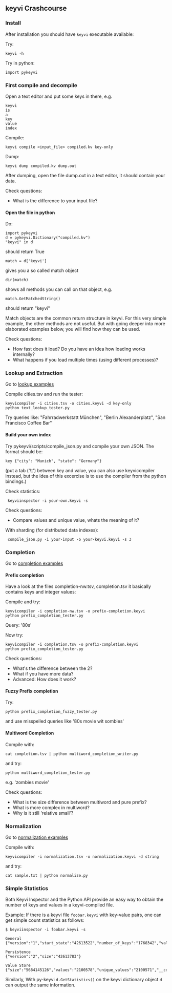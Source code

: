 ## keyvi Crashcourse

### Install

After installation you should have `keyvi` executable available:

Try:

    keyvi -h
    
Try in python:
    
    import pykeyvi
    
### First compile and decompile

Open a text editor and put some keys in there, e.g.
    
    keyvi
    is
    a
    key
    value
    index
    
Compile:

    keyvi compile <input_file> compiled.kv key-only
    
Dump:
    
    keyvi dump compiled.kv dump.out

After dumping, open the file dump.out in a text editor, it should contain your data. 

Check questions:
 * What is the difference to your input file?
 
#### Open the file in python

Do:

    import pykeyvi
    d = pykeyvi.Dictionary("compiled.kv")
    "keyvi" in d
    
should return True
    
    match = d['keyvi']

gives you a so called match object
    
    dir(match)
 
shows all methods you can call on that object, e.g.

    match.GetMatchedString()
 
should return "keyvi"

Match objects are the common return structure in keyvi. For this very simple example, the other methods are not useful. But with going deeper into more elaborated examples below, you will find how they can be used.
 
Check questions:

 * How fast does it load? Do you have an idea how loading works internally?
 * What happens if you load multiple times (using different processes)?

### Lookup and Extraction

Go to [lookup examples](/pykeyvi/examples/lookup)

Compile cities.tsv and run the tester:
    
    keyvicompiler -i cities.tsv -o cities.keyvi -d key-only
    python text_lookup_tester.py

Try queries like: "Fahrradwerkstatt München", "Berlin Alexanderplatz", "San Francisco Coffee Bar"

#### Build your own index

Try pykeyvi/scripts/compile_json.py and compile your own JSON. The format should be:

    key {"city": "Munich", "state": "Germany"}

(put a tab ('\t') between key and value, you can also use keyvicompiler instead, but the idea of this excercise is to use the compiler from the python bindings.)

Check statistics:


     keyviinspector -i your-own.keyvi -s


Check questions:

 * Compare values and unique value, whats the meaning of it?

     
With sharding (for distributed data indexes):

     compile_json.py -i your-input -o your-keyvi.keyvi -s 3

### Completion


Go to [completion examples](/pykeyvi/examples/completion)

#### Prefix completion

Have a look at the files completion-nw.tsv, completion.tsv it basically contains keys and integer values:

Compile and try:

    keyvicompiler -i completion-nw.tsv -o prefix-completion.keyvi 
    python prefix_completion_tester.py

Query: '80s'
 
Now try:    

    keyvicompiler -i completion.tsv -o prefix-completion.keyvi
    python prefix_completion_tester.py

Check questions:
 
 * What's the difference between the 2?
 * What if you have more data?
 * Advanced: How does it work?

#### Fuzzy Prefix completion

Try:

    python prefix_completion_fuzzy_tester.py
    
and use misspelled queries like '80s movie wit sombies'

#### Multiword Completion

Compile with:

    cat completion.tsv | python multiword_completion_writer.py
    
and try:

    python multiword_completion_tester.py
    
e.g. 'zombies movie'

Check questions:

 * What is the size difference between multiword and pure prefix?
 * What is more complex in multiword?
 * Why is it still 'relative small'?

### Normalization

Go to [normalization examples](/pykeyvi/examples/normalization)

Compile with:

    keyvicompiler -i normalization.tsv -o normalization.keyvi -d string
    
and try:

    cat sample.txt | python normalize.py
    
### Simple Statistics

Both Keyvi Inspector and the Python API provide an easy way to obtain the number of keys and values in a keyvi-compiled file. 

Example: If there is a keyvi file `foobar.keyvi` with key-value pairs, one can get simple count statistics as follows:

```
$ keyviinspector -i foobar.keyvi -s

General
{"version":"1","start_state":"42613522","number_of_keys":"1768342","value_store_type":"5","number_of_states":"37309831","manifest":""}

Persistence
{"version":"2","size":"42613783"}

Value Store
{"size":"5684145126","values":"2100578","unique_values":"2100571","__compression":"raw","__compression_threshold":"32"}
```

Similarly, With py-keyvi `d.GetStatistics()` on the keyvi dictionary object `d` can output the same information.
